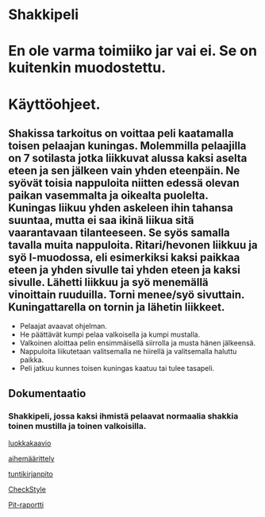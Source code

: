 
# Shakkipeli

# En ole varma toimiiko jar vai ei. Se on kuitenkin muodostettu.

# Käyttöohjeet. 
## Shakissa tarkoitus on voittaa peli kaatamalla toisen pelaajan kuningas. Molemmilla pelaajilla on 7 sotilasta jotka liikkuvat alussa kaksi aselta eteen ja sen jälkeen vain yhden eteenpäin. Ne syövät toisia nappuloita niitten edessä olevan paikan vasemmalta ja oikealta puolelta. Kuningas liikuu yhden askeleen ihin tahansa suuntaa, mutta ei saa ikinä liikua sitä vaarantavaan tilanteeseen. Se syös samalla tavalla muita nappuloita. Ritari/hevonen liikkuu ja syö l-muodossa, eli esimerkiksi kaksi paikkaa eteen ja yhden sivulle tai yhden eteen ja kaksi sivulle. Lähetti liikkuu ja syö menemällä vinoittain ruuduilla. Torni menee/syö sivuttain. Kuningattarella on tornin ja lähetin liikkeet. 
- Pelaajat avaavat ohjelman.
- He päättävät kumpi pelaa valkoisella ja kumpi mustalla.
- Valkoinen aloittaa pelin ensimmäisellä siirrolla ja musta hänen jälkeensä.
- Nappuloita liikutetaan valitsemalla ne hiirellä ja valitsemalla haluttu paikka.
- Peli jatkuu kunnes toisen kuningas kaatuu tai tulee tasapeli.


## Dokumentaatio

### Shakkipeli, jossa kaksi ihmistä pelaavat normaalia shakkia toinen mustilla ja toinen valkoisilla.

[luokkakaavio](https://github.com/klaufred/Shakkipeli/blob/master/dokumentaatiohakemisto/aiheenKuvausJaRakenne.md) 

[aihemäärittely](https://github.com/klaufred/Shakkipeli/blob/master/dokumentaatiohakemisto/Aihem%C3%A4%C3%A4rittely.md)

[tuntikirjanpito](https://github.com/klaufred/Shakkipeli/blob/master/dokumentaatiohakemisto/Tuntikirjanpito.md)

[CheckStyle](https://htmlpreview.github.io/?https://github.com/klaufred/Shakkipeli/blob/master/dokumentaatiohakemisto/checkstyle.html)

[Pit-raportti](https://htmlpreview.github.io/?https://github.com/klaufred/Shakkipeli/blob/master/dokumentaatiohakemisto/index.html)

